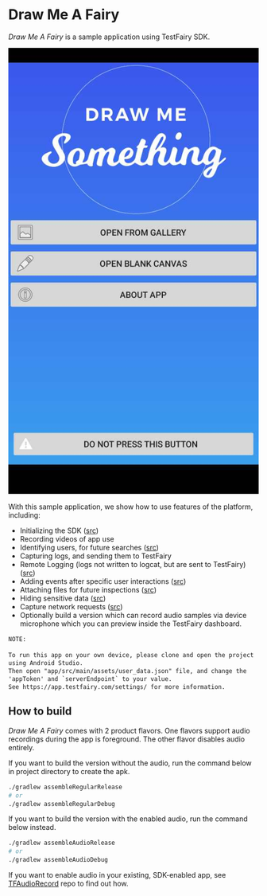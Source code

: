# Draw Me A Fairy

*Draw Me A Fairy* is a sample application using TestFairy SDK.

![Screenshot](docs/draw-me-something-front.jpg)

With this sample application, we show how to use features of the platform, including:

- Initializing the SDK ([src](https://github.com/testfairy/draw-me-a-fairy/blob/master/app/src/main/java/com/testfairy/samples/drawmefairy/MyApplication.java#L58))
- Recording videos of app use
- Identifying users, for future searches ([src](https://github.com/testfairy/draw-me-a-fairy/blob/master/app/src/main/java/com/testfairy/samples/drawmefairy/MyApplication.java#L57))
- Capturing logs, and sending them to TestFairy
- Remote Logging (logs not written to logcat, but are sent to TestFairy) ([src](https://github.com/testfairy/draw-me-a-fairy/blob/master/app/src/main/java/com/testfairy/samples/drawmefairy/MyApplication.java#L61))
- Adding events after specific user interactions ([src](https://github.com/testfairy/draw-me-a-fairy/blob/master/app/src/main/java/com/testfairy/samples/drawmefairy/DrawingActivity.java#L245))
- Attaching files for future inspections ([src](https://github.com/testfairy/draw-me-a-fairy/blob/master/app/src/main/java/com/testfairy/samples/drawmefairy/DrawingPanel.java#L138))
- Hiding sensitive data ([src](https://github.com/testfairy/draw-me-a-fairy/blob/master/app/src/main/java/com/testfairy/samples/drawmefairy/MyApplication.java#L72))
- Capture network requests ([src](https://github.com/testfairy/draw-me-a-fairy/blob/master/app/src/main/java/com/testfairy/samples/drawmefairy/MyApplication.java#L88))
- Optionally build a version which can record audio samples via device microphone which you can preview inside the TestFairy dashboard.

```
NOTE:

To run this app on your own device, please clone and open the project using Android Studio.
Then open "app/src/main/assets/user_data.json" file, and change the 'appToken' and `serverEndpoint` to your value.
See https://app.testfairy.com/settings/ for more information.
```

## How to build

*Draw Me A Fairy* comes with 2 product flavors. One flavors support audio recordings during the app is foreground. The other flavor disables audio entirely.

If you want to build the version without the audio, run the command below in project directory to create the apk.
```bash
./gradlew assembleRegularRelease
# or
./gradlew assembleRegularDebug 
```

If you want to build the version with the enabled audio, run the command below instead.
```bash
./gradlew assembleAudioRelease
# or 
./gradlew assembleAudioDebug
```

If you want to enable audio in your existing, SDK-enabled app, see [TFAudioRecord](https://github.com/testfairy-blog/TFAudioRecord) repo to find out how.
